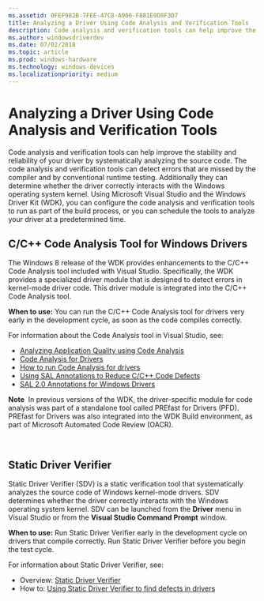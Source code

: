 ```yaml
---
ms.assetid: 0FEF982B-7FEE-47C8-A906-F881E9D8F3D7
title: Analyzing a Driver Using Code Analysis and Verification Tools
description: Code analysis and verification tools can help improve the stability and reliability of your driver by systematically analyzing the source code.
ms.author: windowsdriverdev
ms.date: 07/02/2018
ms.topic: article
ms.prod: windows-hardware
ms.technology: windows-devices
ms.localizationpriority: medium
---
```


# Analyzing a Driver Using Code Analysis and Verification Tools

Code analysis and verification tools can help improve the stability and reliability of your driver by systematically analyzing the source code. The code analysis and verification tools can detect errors that are missed by the compiler and by conventional runtime testing. Additionally they can determine whether the driver correctly interacts with the Windows operating system kernel. Using Microsoft Visual Studio and the Windows Driver Kit (WDK), you can configure the code analysis and verification tools to run as part of the build process, or you can schedule the tools to analyze your driver at a predetermined time.

## <span id="C_C___Code_Analysis_Tool_for_Windows_Drivers"></span><span id="c_c___code_analysis_tool_for_windows_drivers"></span><span id="C_C___CODE_ANALYSIS_TOOL_FOR_WINDOWS_DRIVERS"></span>C/C++ Code Analysis Tool for Windows Drivers


The Windows 8 release of the WDK provides enhancements to the C/C++ Code Analysis tool included with Visual Studio. Specifically, the WDK provides a specialized driver module that is designed to detect errors in kernel-mode driver code. This driver module is integrated into the C/C++ Code Analysis tool.

**When to use:** You can run the C/C++ Code Analysis tool for drivers very early in the development cycle, as soon as the code compiles correctly.

For information about the Code Analysis tool in Visual Studio, see:

-   [Analyzing Application Quality using Code Analysis](http://go.microsoft.com/fwlink/p/?linkid=226836)
-   [Code Analysis for Drivers](https://msdn.microsoft.com/en-us/Library/Windows/Hardware/Hh454182)
-   [How to run Code Analysis for drivers](https://msdn.microsoft.com/en-us/Library/Windows/Hardware/Hh454219)
-   [Using SAL Annotations to Reduce C/C++ Code Defects](http://go.microsoft.com/fwlink/p/?linkid=247283)
-   [SAL 2.0 Annotations for Windows Drivers](https://msdn.microsoft.com/en-us/Library/Windows/Hardware/Hh454237)

**Note**  In previous versions of the WDK, the driver-specific module for code analysis was part of a standalone tool called PREfast for Drivers (PFD). PREfast for Drivers was also integrated into the WDK Build environment, as part of Microsoft Automated Code Review (OACR).

 

## <span id="Static_Driver_Verifier"></span><span id="static_driver_verifier"></span><span id="STATIC_DRIVER_VERIFIER"></span>Static Driver Verifier


Static Driver Verifier (SDV) is a static verification tool that systematically analyzes the source code of Windows kernel-mode drivers. SDV determines whether the driver correctly interacts with the Windows operating system kernel. SDV can be launched from the **Driver** menu in Visual Studio or from the **Visual Studio Command Prompt** window.

**When to use:** Run Static Driver Verifier early in the development cycle on drivers that compile correctly. Run Static Driver Verifier before you begin the test cycle.

For information about Static Driver Verifier, see:

-   Overview: [Static Driver Verifier](https://msdn.microsoft.com/en-us/Library/Windows/Hardware/Ff552808)
-   How to: [Using Static Driver Verifier to find defects in drivers](https://msdn.microsoft.com/en-us/Library/Windows/Hardware/Hh454281)


 

 

 





